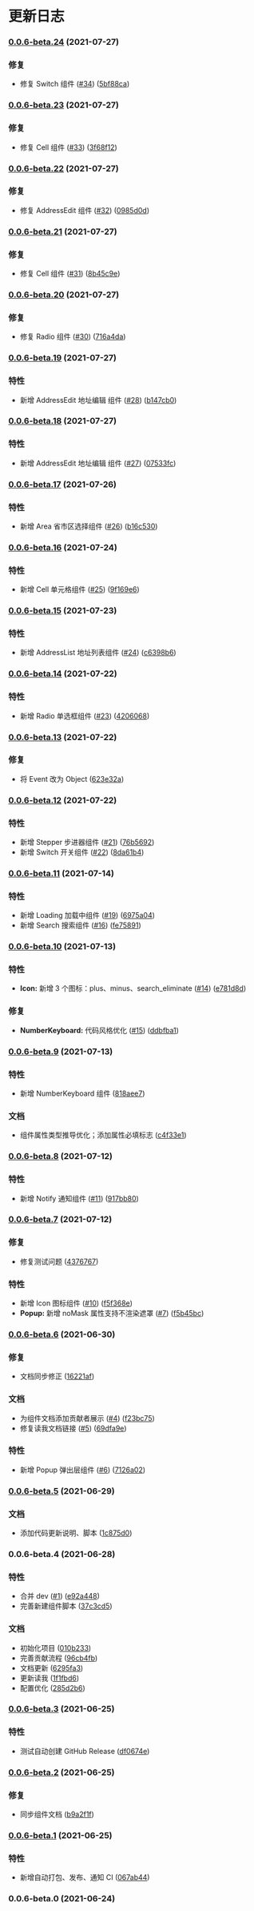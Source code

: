 # 更新日志

### [0.0.6-beta.24](https://github.com/dcb-fe/dcb-ui/compare/v0.0.6-beta.23...v0.0.6-beta.24) (2021-07-27)

### 修复

- 修复 Switch 组件 ([#34](https://github.com/dcb-fe/dcb-ui/issues/34)) ([5bf88ca](https://github.com/dcb-fe/dcb-ui/commit/5bf88ca35dc013289538663691b17bbd9f411768))

### [0.0.6-beta.23](https://github.com/dcb-fe/dcb-ui/compare/v0.0.6-beta.22...v0.0.6-beta.23) (2021-07-27)

### 修复

- 修复 Cell 组件 ([#33](https://github.com/dcb-fe/dcb-ui/issues/33)) ([3f68f12](https://github.com/dcb-fe/dcb-ui/commit/3f68f124a705084d25c14cf33f074d7d056e291e))

### [0.0.6-beta.22](https://github.com/dcb-fe/dcb-ui/compare/v0.0.6-beta.21...v0.0.6-beta.22) (2021-07-27)

### 修复

- 修复 AddressEdit 组件 ([#32](https://github.com/dcb-fe/dcb-ui/issues/32)) ([0985d0d](https://github.com/dcb-fe/dcb-ui/commit/0985d0db7033e6b9183ecac0464374718f2156c6))

### [0.0.6-beta.21](https://github.com/dcb-fe/dcb-ui/compare/v0.0.6-beta.20...v0.0.6-beta.21) (2021-07-27)

### 修复

- 修复 Cell 组件 ([#31](https://github.com/dcb-fe/dcb-ui/issues/31)) ([8b45c9e](https://github.com/dcb-fe/dcb-ui/commit/8b45c9e2691600f5df41aefb56dfabb2ea6cf271))

### [0.0.6-beta.20](https://github.com/dcb-fe/dcb-ui/compare/v0.0.6-beta.19...v0.0.6-beta.20) (2021-07-27)

### 修复

- 修复 Radio 组件 ([#30](https://github.com/dcb-fe/dcb-ui/issues/30)) ([716a4da](https://github.com/dcb-fe/dcb-ui/commit/716a4daf8e80052ecf50b1ed3b6b73277f96416d))

### [0.0.6-beta.19](https://github.com/dcb-fe/dcb-ui/compare/v0.0.6-beta.18...v0.0.6-beta.19) (2021-07-27)

### 特性

- 新增 AddressEdit 地址编辑 组件 ([#28](https://github.com/dcb-fe/dcb-ui/issues/28)) ([b147cb0](https://github.com/dcb-fe/dcb-ui/commit/b147cb0890337be50330372bea1e61652d990b49))

### [0.0.6-beta.18](https://github.com/dcb-fe/dcb-ui/compare/v0.0.6-beta.17...v0.0.6-beta.18) (2021-07-27)

### 特性

- 新增 AddressEdit 地址编辑 组件 ([#27](https://github.com/dcb-fe/dcb-ui/issues/27)) ([07533fc](https://github.com/dcb-fe/dcb-ui/commit/07533fc33866b353effba020dcdfb6e4cce2a6c4))

### [0.0.6-beta.17](https://github.com/dcb-fe/dcb-ui/compare/v0.0.6-beta.16...v0.0.6-beta.17) (2021-07-26)

### 特性

- 新增 Area 省市区选择组件 ([#26](https://github.com/dcb-fe/dcb-ui/issues/26)) ([b16c530](https://github.com/dcb-fe/dcb-ui/commit/b16c530ba1042af8ac805eda2a96e828ed13620a))

### [0.0.6-beta.16](https://github.com/dcb-fe/dcb-ui/compare/v0.0.6-beta.15...v0.0.6-beta.16) (2021-07-24)

### 特性

- 新增 Cell 单元格组件 ([#25](https://github.com/dcb-fe/dcb-ui/issues/25)) ([9f169e6](https://github.com/dcb-fe/dcb-ui/commit/9f169e6efa8e6d3d5d80f3440c47ba66cb79c650))

### [0.0.6-beta.15](https://github.com/dcb-fe/dcb-ui/compare/v0.0.6-beta.14...v0.0.6-beta.15) (2021-07-23)

### 特性

- 新增 AddressList 地址列表组件 ([#24](https://github.com/dcb-fe/dcb-ui/issues/24)) ([c6398b6](https://github.com/dcb-fe/dcb-ui/commit/c6398b6b784290ea6348b884b15a6f27532c3e3e))

### [0.0.6-beta.14](https://github.com/dcb-fe/dcb-ui/compare/v0.0.6-beta.13...v0.0.6-beta.14) (2021-07-22)

### 特性

- 新增 Radio 单选框组件 ([#23](https://github.com/dcb-fe/dcb-ui/issues/23)) ([4206068](https://github.com/dcb-fe/dcb-ui/commit/4206068325d6707f256ab681fa7c370b4e9a8440))

### [0.0.6-beta.13](https://github.com/dcb-fe/dcb-ui/compare/v0.0.6-beta.12...v0.0.6-beta.13) (2021-07-22)

### 修复

- 将 Event 改为 Object ([623e32a](https://github.com/dcb-fe/dcb-ui/commit/623e32a0069d16a30c77862e94c5d1fff15ee357))

### [0.0.6-beta.12](https://github.com/dcb-fe/dcb-ui/compare/v0.0.6-beta.11...v0.0.6-beta.12) (2021-07-22)

### 特性

- 新增 Stepper 步进器组件 ([#21](https://github.com/dcb-fe/dcb-ui/issues/21)) ([76b5692](https://github.com/dcb-fe/dcb-ui/commit/76b569281f5ba03d537252b6f7d56c94fe95edf3))
- 新增 Switch 开关组件 ([#22](https://github.com/dcb-fe/dcb-ui/issues/22)) ([8da61b4](https://github.com/dcb-fe/dcb-ui/commit/8da61b4bf59827c296e994d4a6ed675a635b649a))

### [0.0.6-beta.11](https://github.com/dcb-fe/dcb-ui/compare/v0.0.6-beta.10...v0.0.6-beta.11) (2021-07-14)

### 特性

- 新增 Loading 加载中组件 ([#19](https://github.com/dcb-fe/dcb-ui/issues/19)) ([6975a04](https://github.com/dcb-fe/dcb-ui/commit/6975a04ab7b55358ec6d9c98d13146b4c8012e26))
- 新增 Search 搜索组件 ([#16](https://github.com/dcb-fe/dcb-ui/issues/16)) ([fe75891](https://github.com/dcb-fe/dcb-ui/commit/fe758919259a1009b83b1516121bc38b2deb7907))

### [0.0.6-beta.10](https://github.com/dcb-fe/dcb-ui/compare/v0.0.6-beta.9...v0.0.6-beta.10) (2021-07-13)

### 特性

- **Icon:** 新增 3 个图标：plus、minus、search_eliminate ([#14](https://github.com/dcb-fe/dcb-ui/issues/14)) ([e781d8d](https://github.com/dcb-fe/dcb-ui/commit/e781d8db2a3f2f6c72b98be1ba1c84400dae83bf))

### 修复

- **NumberKeyboard:** 代码风格优化 ([#15](https://github.com/dcb-fe/dcb-ui/issues/15)) ([ddbfba1](https://github.com/dcb-fe/dcb-ui/commit/ddbfba1c245e9e7a57ab4927fdaf445fcf281400))

### [0.0.6-beta.9](https://github.com/dcb-fe/dcb-ui/compare/v0.0.6-beta.8...v0.0.6-beta.9) (2021-07-13)

### 特性

- 新增 NumberKeyboard 组件 ([818aee7](https://github.com/dcb-fe/dcb-ui/commit/818aee7707c81df416940326d5571a391884fd1e))

### 文档

- 组件属性类型推导优化；添加属性必填标志 ([c4f33e1](https://github.com/dcb-fe/dcb-ui/commit/c4f33e166abf05de4674f27d50cbe040241d993a))

### [0.0.6-beta.8](https://github.com/dcb-fe/dcb-ui/compare/v0.0.6-beta.7...v0.0.6-beta.8) (2021-07-12)

### 特性

- 新增 Notify 通知组件 ([#11](https://github.com/dcb-fe/dcb-ui/issues/11)) ([917bb80](https://github.com/dcb-fe/dcb-ui/commit/917bb8043b93ee52b597b7d11c4c5b3036a3d16e))

### [0.0.6-beta.7](https://github.com/dcb-fe/dcb-ui/compare/v0.0.6-beta.6...v0.0.6-beta.7) (2021-07-12)

### 修复

- 修复测试问题 ([4376767](https://github.com/dcb-fe/dcb-ui/commit/4376767d79d7673e6c752894dde219f4fe62af3f))

### 特性

- 新增 Icon 图标组件 ([#10](https://github.com/dcb-fe/dcb-ui/issues/10)) ([f5f368e](https://github.com/dcb-fe/dcb-ui/commit/f5f368eed20a04dfe47d30ace61b98e5af5f70f7))
- **Popup:** 新增 noMask 属性支持不渲染遮罩 ([#7](https://github.com/dcb-fe/dcb-ui/issues/7)) ([f5b45bc](https://github.com/dcb-fe/dcb-ui/commit/f5b45bc400c60b9a0cdb9ad0a9790138c976bc2c))

### [0.0.6-beta.6](https://github.com/dcb-fe/dcb-ui/compare/v0.0.6-beta.5...v0.0.6-beta.6) (2021-06-30)

### 修复

- 文档同步修正 ([16221af](https://github.com/dcb-fe/dcb-ui/commit/16221af1e261d8b82f4e7e8b7bc634a986c14590))

### 文档

- 为组件文档添加贡献者展示 ([#4](https://github.com/dcb-fe/dcb-ui/issues/4)) ([f23bc75](https://github.com/dcb-fe/dcb-ui/commit/f23bc75d4c4cf272d3e1a74003820fb3630cb4a9))
- 修复读我文档链接 ([#5](https://github.com/dcb-fe/dcb-ui/issues/5)) ([69dfa9e](https://github.com/dcb-fe/dcb-ui/commit/69dfa9ef2a474a642f7199f6fc2b85da0b6893c4))

### 特性

- 新增 Popup 弹出层组件 ([#6](https://github.com/dcb-fe/dcb-ui/issues/6)) ([7126a02](https://github.com/dcb-fe/dcb-ui/commit/7126a02d0aa3a2ab39d2a0804f69e91daac868a6))

### [0.0.6-beta.5](https://github.com/dcb-fe/dcb-ui/compare/v0.0.6-beta.4...v0.0.6-beta.5) (2021-06-29)

### 文档

- 添加代码更新说明、脚本 ([1c875d0](https://github.com/dcb-fe/dcb-ui/commit/1c875d005f0c5a1d68b8339e8435ee70b42671b5))

### 0.0.6-beta.4 (2021-06-28)

### 特性

- 合并 dev ([#1](https://github.com/dcb-fe/dcb-ui/issues/1)) ([e92a448](https://github.com/dcb-fe/dcb-ui/commit/e92a448ce683ce8585ddf27e3c983c72244570ee))
- 完善新建组件脚本 ([37c3cd5](https://github.com/dcb-fe/dcb-ui/commit/37c3cd5fd6bb5941a93738a9daf0e55c8edb432f))

### 文档

- 初始化项目 ([010b233](https://github.com/dcb-fe/dcb-ui/commit/010b2335c98a6a79231042769797341e557ecbde))
- 完善贡献流程 ([96cb4fb](https://github.com/dcb-fe/dcb-ui/commit/96cb4fb5b27f7789662054540ddc3dac75caef76))
- 文档更新 ([6295fa3](https://github.com/dcb-fe/dcb-ui/commit/6295fa3a1b036403f99b2db5b0959619f7ffb30f))
- 更新读我 ([1f1fbd6](https://github.com/dcb-fe/dcb-ui/commit/1f1fbd6fe6f552680dacb5e7bbefa8908d87eb03))
- 配置优化 ([285d2b6](https://github.com/dcb-fe/dcb-ui/commit/285d2b6ce0757a069d397f3b07cbdf640449ec42))

### [0.0.6-beta.3](https://github.com/dcb-fe/dcb-ui/compare/v0.0.6-beta.2...v0.0.6-beta.3) (2021-06-25)

### 特性

- 测试自动创建 GitHub Release ([df0674e](https://github.com/dcb-fe/dcb-ui/commit/df0674e915e87208dbd2c3fac552c83f9dc791c5))

### [0.0.6-beta.2](https://github.com/dcb-fe/dcb-ui/compare/v0.0.6-beta.1...v0.0.6-beta.2) (2021-06-25)

### 修复

- 同步组件文档 ([b9a2f1f](https://github.com/dcb-fe/dcb-ui/commit/b9a2f1fa1f9cf9eb12bd5f481d254a56f3d844cb))

### [0.0.6-beta.1](https://github.com/dcb-fe/dcb-ui/compare/v0.0.6-beta.0...v0.0.6-beta.1) (2021-06-25)

### 特性

- 新增自动打包、发布、通知 CI ([067ab44](https://github.com/dcb-fe/dcb-ui/commit/067ab44d3a0defd8cfa9352889e84452968f4dde))

### 0.0.6-beta.0 (2021-06-24)

